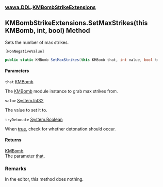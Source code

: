 ### [wawa.DDL](wawa.DDL.md 'wawa.DDL').[KMBombStrikeExtensions](KMBombStrikeExtensions.md 'wawa.DDL.KMBombStrikeExtensions')

## KMBombStrikeExtensions.SetMaxStrikes(this KMBomb, int, bool) Method

Sets the number of max strikes.<p/>`[NonNegativeValue]`

```csharp
public static KMBomb SetMaxStrikes(this KMBomb that, int value, bool tryDetonate=false);
```
#### Parameters

<a name='wawa.DDL.KMBombStrikeExtensions.SetMaxStrikes(thisKMBomb,int,bool).that'></a>

`that` [KMBomb](https://docs.microsoft.com/en-us/dotnet/api/KMBomb 'KMBomb')

The [KMBomb](https://docs.microsoft.com/en-us/dotnet/api/KMBomb 'KMBomb') module instance to grab max strikes from.

<a name='wawa.DDL.KMBombStrikeExtensions.SetMaxStrikes(thisKMBomb,int,bool).value'></a>

`value` [System.Int32](https://docs.microsoft.com/en-us/dotnet/api/System.Int32 'System.Int32')

The value to set it to.

<a name='wawa.DDL.KMBombStrikeExtensions.SetMaxStrikes(thisKMBomb,int,bool).tryDetonate'></a>

`tryDetonate` [System.Boolean](https://docs.microsoft.com/en-us/dotnet/api/System.Boolean 'System.Boolean')

When [true](https://docs.microsoft.com/en-us/dotnet/csharp/language-reference/builtin-types/bool 'https://docs.microsoft.com/en-us/dotnet/csharp/language-reference/builtin-types/bool'), check for whether detonation should occur.

#### Returns
[KMBomb](https://docs.microsoft.com/en-us/dotnet/api/KMBomb 'KMBomb')  
The parameter [that](KMBombStrikeExtensions.SetMaxStrikes(KMBomb,int,bool).md#wawa.DDL.KMBombStrikeExtensions.SetMaxStrikes(thisKMBomb,int,bool).that 'wawa.DDL.KMBombStrikeExtensions.SetMaxStrikes(this KMBomb, int, bool).that').

### Remarks
  
In the editor, this method does nothing.